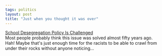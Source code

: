 ```yaml
---
tags: politics
layout: post
title: "Just when you thought it was over"
---
```




<a href="http://www.nytimes.com/2002/08/12/education/12DESE.html">School Desegregation Policy Is Challenged</a><br>
Most people probably think this issue was solved almost fifty years ago. Hah! Maybe that's just enough time for the racists to be able to crawl from under their rocks without anyone noticing...


